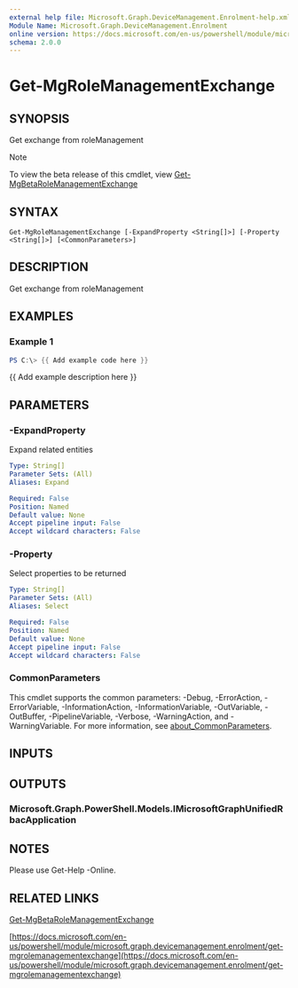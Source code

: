 ```yaml
---
external help file: Microsoft.Graph.DeviceManagement.Enrolment-help.xml
Module Name: Microsoft.Graph.DeviceManagement.Enrolment
online version: https://docs.microsoft.com/en-us/powershell/module/microsoft.graph.devicemanagement.enrolment/get-mgrolemanagementexchange
schema: 2.0.0
---
```


# Get-MgRoleManagementExchange

## SYNOPSIS
Get exchange from roleManagement

> [!NOTE]
> To view the beta release of this cmdlet, view [Get-MgBetaRoleManagementExchange](/powershell/module/Microsoft.Graph.Beta.DeviceManagement.Enrolment/Get-MgRoleManagementExchange?view=graph-powershell-beta)

## SYNTAX

```
Get-MgRoleManagementExchange [-ExpandProperty <String[]>] [-Property <String[]>] [<CommonParameters>]
```

## DESCRIPTION
Get exchange from roleManagement

## EXAMPLES

### Example 1
```powershell
PS C:\> {{ Add example code here }}
```

{{ Add example description here }}

## PARAMETERS

### -ExpandProperty
Expand related entities

```yaml
Type: String[]
Parameter Sets: (All)
Aliases: Expand

Required: False
Position: Named
Default value: None
Accept pipeline input: False
Accept wildcard characters: False
```

### -Property
Select properties to be returned

```yaml
Type: String[]
Parameter Sets: (All)
Aliases: Select

Required: False
Position: Named
Default value: None
Accept pipeline input: False
Accept wildcard characters: False
```

### CommonParameters
This cmdlet supports the common parameters: -Debug, -ErrorAction, -ErrorVariable, -InformationAction, -InformationVariable, -OutVariable, -OutBuffer, -PipelineVariable, -Verbose, -WarningAction, and -WarningVariable. For more information, see [about_CommonParameters](http://go.microsoft.com/fwlink/?LinkID=113216).

## INPUTS

## OUTPUTS

### Microsoft.Graph.PowerShell.Models.IMicrosoftGraphUnifiedRbacApplication
## NOTES
Please use Get-Help -Online.

## RELATED LINKS
[Get-MgBetaRoleManagementExchange](/powershell/module/Microsoft.Graph.Beta.DeviceManagement.Enrolment/Get-MgRoleManagementExchange?view=graph-powershell-beta)

[https://docs.microsoft.com/en-us/powershell/module/microsoft.graph.devicemanagement.enrolment/get-mgrolemanagementexchange](https://docs.microsoft.com/en-us/powershell/module/microsoft.graph.devicemanagement.enrolment/get-mgrolemanagementexchange)


